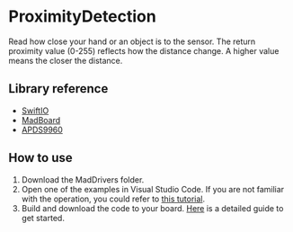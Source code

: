 # ProximityDetection

Read how close your hand or an object is to the sensor. The return proximity value (0-255) reflects how the distance change. A higher value means the closer the distance.
## Library reference

* [SwiftIO](https://github.com/madmachineio/SwiftIO)
* [MadBoard](https://github.com/madmachineio/MadBoards)
* [APDS9960](https://github.com/madmachineio/MadDrivers/tree/main/Sources/APDS9960/APDS9960.swift)


## How to use

1. Download the MadDrivers folder.
2. Open one of the examples in Visual Studio Code. If you are not familiar with the operation, you could refer to [this tutorial](https://docs.madmachine.io/how-to/open-project).
3. Build and download the code to your board. [Here](https://docs.madmachine.io/overview/run-your-first-project) is a detailed guide to get started.